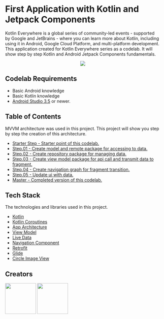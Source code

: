 # First Application with Kotlin and Jetpack Components
Kotlin Everywhere is a global series of community-led events - supported by Google and JetBrains - where you can learn more about Kotlin, including using it in Android, Google Cloud Platform, and multi-platform development.
This application created for Kotlin Everywhere series as a codelab. It will show step by step Kotlin and Android Jetpack Components fundamentals.

<p align="center"> <img  src="http://pasteboard.co/IAqM7sh.png"></p>

## Codelab Requirements
 - Basic Android knowledge
 - Basic Kotlin knowledge
 - [Android Studio 3.5](https://developer.android.com/studio/preview) or newer.
   
## Table of Contents

MVVM architecture was used in this project. This project will show you step by step the creation of this architecture.
- [Starter Step - Starter point of this codelab.](https://github.com/okanaydin/KotlinEverywhere/tree/starter-step)
- [Step.01 - Create model and remote package for accessing to data.](https://github.com/okanaydin/KotlinEverywhere/tree/Step.01)
- [Step.02 - Create repository package for managing data.](https://github.com/okanaydin/KotlinEverywhere/tree/Step.02)
- [Step.03 - Create view model package for api call and transmit data to fragment.](https://github.com/okanaydin/KotlinEverywhere/tree/Step.03)
- [Step.04 - Create navigation graph for fragment transition.](https://github.com/okanaydin/KotlinEverywhere/tree/Step.04)
- [Step.05 - Update ui with data.](https://github.com/okanaydin/KotlinEverywhere/tree/Step.05)
- [Master - Completed version of this codelab.](https://github.com/okanaydin/KotlinEverywhere/tree/master)

## Tech Stack
  The technologies and libraries used in this project.
- [Kotlin](https://kotlinlang.org)
- [Kotlin Coroutines](https://kotlinlang.org/docs/reference/coroutines-overview.html)
- [App Architecture](https://developer.android.com/jetpack/docs/guide)
- [View Model](https://developer.android.com/topic/libraries/architecture/viewmodel)
- [Live Data](https://developer.android.com/topic/libraries/architecture/livedata)
- [Navigation Component](https://developer.android.com/guide/navigation)
- [Retrofit](https://square.github.io/retrofit/)
- [Glide](https://github.com/bumptech/glide)
- [Circle Image View](https://github.com/hdodenhof/CircleImageView)

## Creators
[<img src="https://avatars1.githubusercontent.com/u/11614563?s=400&v=4" width="100" height="100">](https://github.com/okanaydin) [<img src="https://avatars3.githubusercontent.com/u/22434597?s=460&v=4" width="100" height="100">](https://github.com/mertceyhan)
